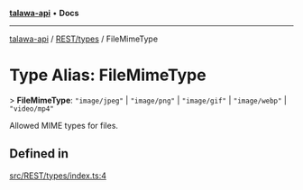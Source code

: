[**talawa-api**](../../../README.md) • **Docs**

***

[talawa-api](../../../modules.md) / [REST/types](../README.md) / FileMimeType

# Type Alias: FileMimeType

\> **FileMimeType**: `"image/jpeg"` \| `"image/png"` \| `"image/gif"` \| `"image/webp"` \| `"video/mp4"`

Allowed MIME types for files.

## Defined in

[src/REST/types/index.ts:4](https://github.com/PalisadoesFoundation/talawa-api/blob/92443bb6a5ff3ed66457149a509401986a82e570/src/REST/types/index.ts#L4)
